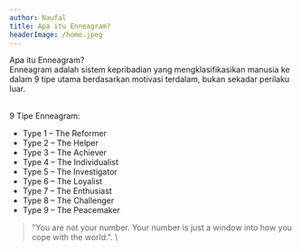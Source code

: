 ```yaml
---
author: Naufal
title: Apa itu Enneagram?
headerImage: /home.jpeg
---
```


Apa itu Enneagram?\
Enneagram adalah sistem kepribadian yang mengklasifikasikan manusia ke dalam 9 tipe utama berdasarkan motivasi terdalam, bukan sekadar perilaku luar.

\
9 Tipe Enneagram:

* Type 1 – The Reformer 
* Type 2 – The Helper 
* Type 3 – The Achiever 
* Type 4 – The Individualist 
* Type 5 – The Investigator 
* Type 6 – The Loyalist 
* Type 7 – The Enthusiast 
* Type 8 – The Challenger 
* Type 9 – The Peacemaker

> "You are not your number. Your number is just a window into how you cope with the world.". \
>
